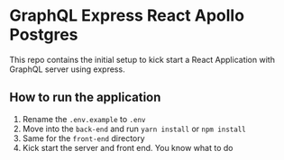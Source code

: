 # GraphQL Express React Apollo Postgres

This repo contains the initial setup to kick start a React Application with GraphQL server using express.

## How to run the application
1. Rename the ```.env.example``` to ```.env```
2. Move into the ```back-end``` and run ```yarn install``` or ```npm install```
3. Same for the ```front-end``` directory
4. Kick start the server and front end. You know what to do